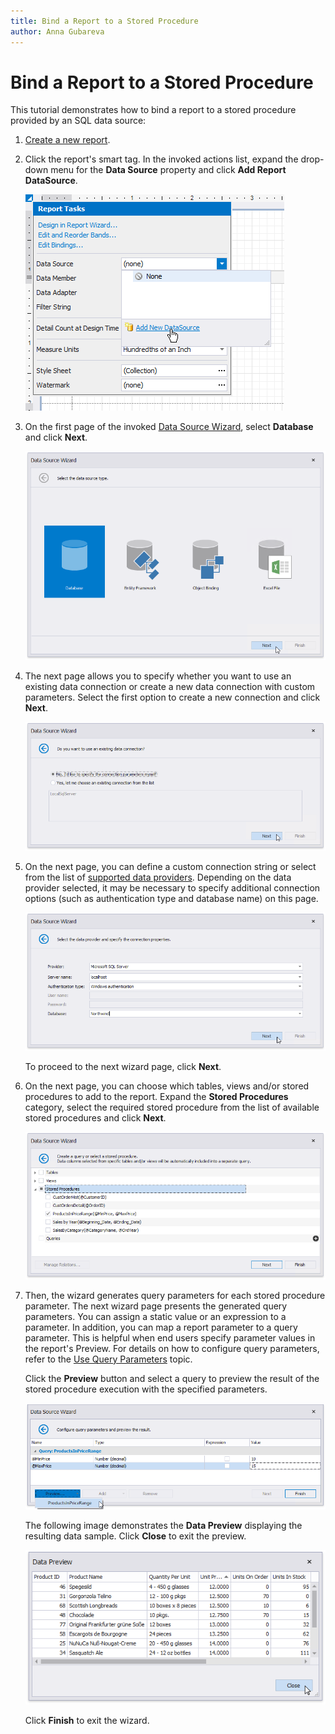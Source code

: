 ```yaml
---
title: Bind a Report to a Stored Procedure
author: Anna Gubareva
---
```

# Bind a Report to a Stored Procedure

This tutorial demonstrates how to bind a report to a stored procedure provided by an SQL data source:

1. [Create a new report](../add-new-reports.md).
2. Click the report's smart tag. In the invoked actions list, expand the drop-down menu for the **Data Source** property and click **Add Report DataSource**.
	
	![](../../../../images/eurd-win-report-smart-tag-add-new-data-source.png)
	
3. On the first page of the invoked [Data Source Wizard](../report-designer-tools/data-source-wizard.md), select **Database** and click **Next**.
	
	![](../../../../images/eurd-win-data-source-wizard-select-database.png)

4. The next page allows you to specify whether you want to use an existing data connection or create a new data connection with custom parameters. Select the first option to create a new connection and click **Next**.
	
	![](../../../../images/eurd-win-data-source-wizard-select-new-connection.png)

5. On the next page, you can define a custom connection string or select from the list of [supported data providers](..\report-designer-tools\data-source-wizard\connect-to-a-database\specify-a-connection-string.md). Depending on the data provider selected, it may be necessary to specify additional connection options (such as authentication type and database name) on this page.
	
	![](../../../../images/eurd-win-data-source-wizard-connection-settings.png)
	
	To proceed to the next wizard page, click **Next**.
6. On the next page, you can choose which tables, views and/or stored procedures to add to the report. Expand the **Stored Procedures** category, select the required stored procedure from the list of available stored procedures and click **Next**.
	
	![](../../../../images/eurd-win-data-source-wizard-select-stored-procedure.png)
7. Then, the wizard generates query parameters for each stored procedure parameter. The next wizard page presents the generated query parameters. You can assign a static value or an expression to a parameter. In addition, you can map a report parameter to a query parameter. This is helpful when end users specify parameter values in the report's Preview. For details on how to configure query parameters, refer to the [Use Query Parameters](../shape-report-data/use-report-parameters/use-query-parameters.md) topic.
	
	Click the **Preview** button and select a query to preview the result of the stored procedure execution with the specified parameters.
	
	![](../../../../images/eurd-win-data-source-wizard-stored-procedure-parameters.png)
	
	The following image demonstrates the **Data Preview** displaying the resulting data sample. Click **Close** to exit the preview.
	
	![](../../../../images/eurd-win-data-source-wizard-stored-procedure-preview.png)
	
	Click **Finish** to exit the wizard.